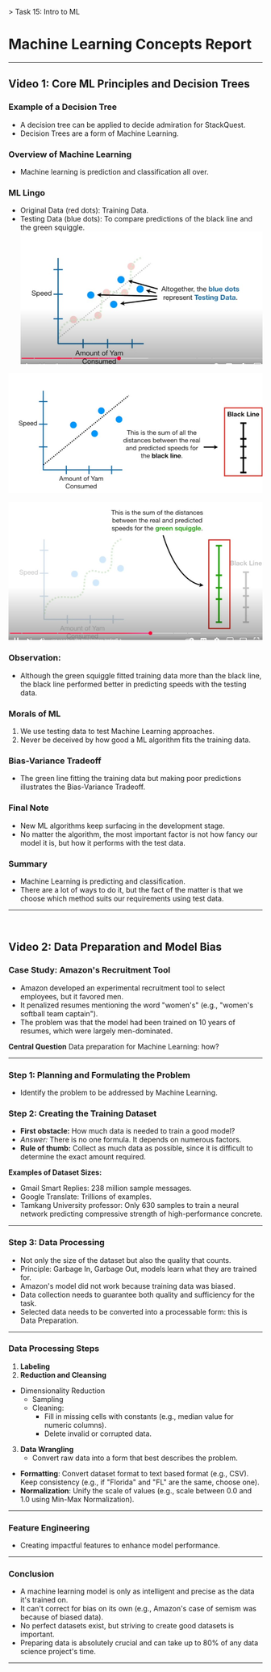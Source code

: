 &gt;                        Task 15: Intro to ML


# Machine Learning Concepts Report

---

## Video 1: Core ML Principles and Decision Trees

### Example of a Decision Tree
* A decision tree can be applied to decide admiration for StackQuest.
* Decision Trees are a form of Machine Learning.

### Overview of Machine Learning
* Machine learning is prediction and classification all over.

### ML Lingo
* Original Data (red dots): Training Data.
* Testing Data (blue dots): To compare predictions of the black line and the green squiggle.
![](https://github.com/Rehanljacob/Marvel-Level-0-/blob/main/pic%201.jpg?raw=true)

![](https://github.com/Rehanljacob/Marvel-Level-0-/blob/main/pic2.jpg?raw=true)

![](https://github.com/Rehanljacob/Marvel-Level-0-/blob/main/pic%203.jpg?raw=true)

### Observation:
* Although the green squiggle fitted training data more than the black line, the black line performed better in predicting speeds with the testing data.

### Morals of ML
1. We use testing data to test Machine Learning approaches.
2. Never be deceived by how good a ML algorithm fits the training data.

### Bias-Variance Tradeoff
* The green line fitting the training data but making poor predictions illustrates the Bias-Variance Tradeoff.

### Final Note
* New ML algorithms keep surfacing in the development stage.
* No matter the algorithm, the most important factor is not how fancy our model it is, but how it performs with the test data.

### Summary
* Machine Learning is predicting and classification.
* There are a lot of ways to do it, but the fact of the matter is that we choose which method suits our requirements using test data.

---

 

## Video 2: Data Preparation and Model Bias

### Case Study: Amazon's Recruitment Tool
* Amazon developed an experimental recruitment tool to select employees, but it favored men.
* It penalized resumes mentioning the word "women's" (e.g., "women's softball team captain").
* The problem was that the model had been trained on 10 years of resumes, which were largely men-dominated.

**Central Question**
Data preparation for Machine Learning: how?

---

### Step 1: Planning and Formulating the Problem
* Identify the problem to be addressed by Machine Learning.
### Step 2: Creating the Training Dataset
* **First obstacle:** How much data is needed to train a good model?
* *Answer:* There is no one formula. It depends on numerous factors.
* **Rule of thumb:** Collect as much data as possible, since it is difficult to determine the exact amount required.

**Examples of Dataset Sizes:**
* Gmail Smart Replies: 238 million sample messages.
* Google Translate: Trillions of examples.
* Tamkang University professor: Only 630 samples to train a neural network predicting compressive strength of high-performance concrete.

---


### Step 3: Data Processing
* Not only the size of the dataset but also the quality that counts.
* Principle: Garbage In, Garbage Out, models learn what they are trained for.
* Amazon's model did not work because training data was biased.
* Data collection needs to guarantee both quality and sufficiency for the task.
* Selected data needs to be converted into a processable form: this is Data Preparation.

---

### Data Processing Steps
1. **Labeling**
2. **Reduction and Cleansing**
* Dimensionality Reduction
    * Sampling
    * Cleaning:
        * Fill in missing cells with constants (e.g.,  median value for numeric columns).
        * Delete invalid or corrupted data.
3.	**Data Wrangling**
    * Convert raw data into a form that best describes the problem.
* **Formatting**: Convert dataset format to text  based format (e.g., CSV). Keep consistency (e.g., if "Florida" and "FL" are the same, choose one).
* **Normalization**: Unify the scale of values (e.g., scale between 0.0 and 1.0 using Min-Max Normalization).

---

### Feature Engineering
* Creating impactful features to enhance model performance.

---

### Conclusion

* A machine learning model is only as intelligent and precise as the data it's trained on.
* It can't correct for bias on its own (e.g., Amazon's case of semism was because of biased data).
* No perfect datasets exist, but striving to create good datasets is important.
* Preparing data is absolutely crucial and can take up to 80% of any data science project's time.


---
